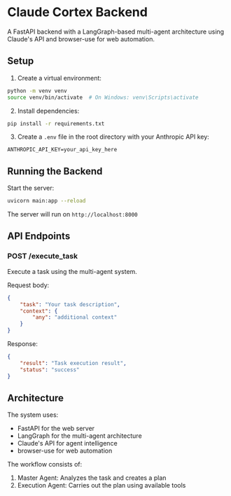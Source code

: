 # Claude Cortex Backend

A FastAPI backend with a LangGraph-based multi-agent architecture using Claude's API and browser-use for web automation.

## Setup

1. Create a virtual environment:
```bash
python -m venv venv
source venv/bin/activate  # On Windows: venv\Scripts\activate
```

2. Install dependencies:
```bash
pip install -r requirements.txt
```

3. Create a `.env` file in the root directory with your Anthropic API key:
```
ANTHROPIC_API_KEY=your_api_key_here
```

## Running the Backend

Start the server:
```bash
uvicorn main:app --reload
```

The server will run on `http://localhost:8000`

## API Endpoints

### POST /execute_task
Execute a task using the multi-agent system.

Request body:
```json
{
    "task": "Your task description",
    "context": {
        "any": "additional context"
    }
}
```

Response:
```json
{
    "result": "Task execution result",
    "status": "success"
}
```

## Architecture

The system uses:
- FastAPI for the web server
- LangGraph for the multi-agent architecture
- Claude's API for agent intelligence
- browser-use for web automation

The workflow consists of:
1. Master Agent: Analyzes the task and creates a plan
2. Execution Agent: Carries out the plan using available tools
